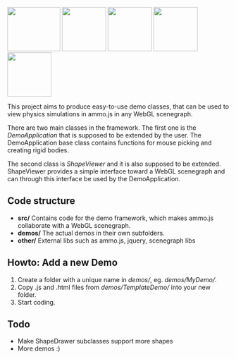 <a href="http://granular.cs.umu.se/ammo/Demos/RagdollDemo/three.html"><img src="http://granular.cs.umu.se/browserphysics/wp-content/uploads/2011/10/Sk%C3%A4rmbild-6.png" width="120" height="100"></a>
<a href="http://granular.cs.umu.se/ammo/Demos/BoxDemo/index.html"><img src="http://granular.cs.umu.se/ammo/Demos/BoxDemo/thumb.png" width="100" height="100"></a>
<a href="http://granular.cs.umu.se/ammo/Demos/VehicleDemo/index.html"><img src="http://granular.cs.umu.se/ammo/Demos/VehicleDemo/thumb.png" width="100" height="100"></a>
<a href="http://granular.cs.umu.se/ammo/Demos/RagdollDemo/index.html"><img src="http://granular.cs.umu.se/ammo/Demos/RagdollDemo/thumb.png" width="100" height="100"></a>
<a href="http://granular.cs.umu.se/ammo/Demos/PendulumDemo/index.html"><img src="http://granular.cs.umu.se/ammo/Demos/PendulumDemo/thumb.png" width="100" height="100"></a>

This project aims to produce easy-to-use demo classes, that can be used to view physics simulations in ammo.js in any WebGL scenegraph.

There are two main classes in the framework. The first one is the _DemoApplication_ that is supposed to be extended by the user. The DemoApplication base class contains functions for mouse picking and creating rigid bodies.

The second class is _ShapeViewer_ and it is also supposed to be extended. ShapeViewer provides a simple interface toward a WebGL scenegraph and can through this interface be used by the DemoApplication.

## Code structure
* **src/** Contains code for the demo framework, which makes ammo.js collaborate with a WebGL scenegraph.
* **demos/** The actual demos in their own subfolders.
* **other/** External libs such as ammo.js, jquery, scenegraph libs

## Howto: Add a new Demo
1. Create a folder with a unique name in _demos/_, eg. _demos/MyDemo/_. 
2. Copy .js and .html files from _demos/TemplateDemo/_ into your new folder.
3. Start coding.

## Todo
* Make ShapeDrawer subclasses support more shapes
* More demos :)